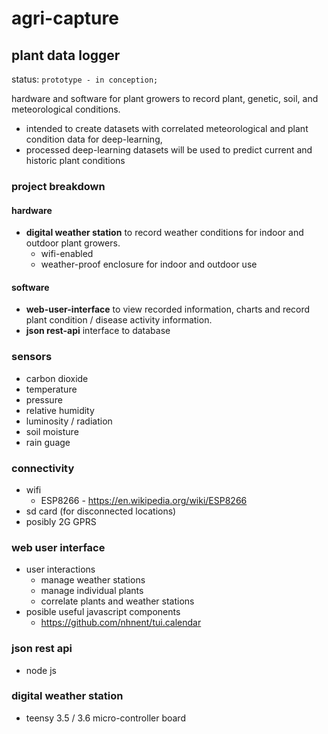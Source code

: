 # agri-capture

## plant data logger

status: ```prototype - in conception;```

hardware and software for plant growers to record plant, genetic, soil, and meteorological conditions.
* intended to create datasets with correlated meteorological and plant condition data for deep-learning,
* processed deep-learning datasets will be used to predict current and historic plant conditions 

### project breakdown
#### hardware
* **digital weather station** to record weather conditions for indoor and outdoor plant growers.
  * wifi-enabled
  * weather-proof enclosure for indoor and outdoor use
#### software
* **web-user-interface** to view recorded information, charts and record plant condition / disease activity information.
* **json rest-api** interface to database 

### sensors
* carbon dioxide 
* temperature
* pressure
* relative humidity
* luminosity / radiation
* soil moisture
* rain guage

### connectivity
* wifi
  * ESP8266 - https://en.wikipedia.org/wiki/ESP8266
* sd card (for disconnected locations) 
* posibly 2G GPRS

### web user interface
* user interactions
  * manage weather stations
  * manage individual plants 
  * correlate plants and weather stations
* posible useful javascript components
  * https://github.com/nhnent/tui.calendar

### json rest api
* node js

### digital weather station
* teensy 3.5 / 3.6 micro-controller board
